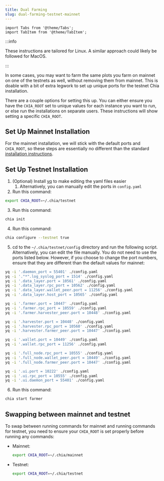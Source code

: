 ```yaml
---
title: Dual Farming
slug: dual-farming-testnet-mainnet
---
```


```mdx-code-block
import Tabs from '@theme/Tabs';
import TabItem from '@theme/TabItem';
```

:::info

These instructions are tailored for Linux. A similar approach could likely be followed for MacOS.

:::

In some cases, you may want to farm the same plots you farm on mainnet on one of the testnets as well, without removing them from mainnet. This is doable with a bit of extra legwork to set up unique ports for the testnet Chia installation. 

There are a couple options for setting this up. You can either ensure you have the `CHIA_ROOT` set to unique values for each instance you want to run, or else run the installations on separate users. These instructions will show setting a specific `CHIA_ROOT`.

## Set Up Mainnet Installation

For the mainnet installation, we will stick with the default ports and `CHIA_ROOT`, so these steps are essentially no different than the standard [installation instructions](/installation).

## Set Up Testnet Installation

1. (Optional) Install [yq](https://github.com/mikefarah/yq#install) to make editing the yaml files easier
    1. Alternatively, you can manually edit the ports in `config.yaml`
2. Run this command:
  ```bash
  export CHIA_ROOT=~/.chia/testnet
  ```
3. Run this command:
  ```bash
  chia init
  ```
4. Run this command:
  ```bash
  chia configure --testnet true
  ```
5. cd to the `~/.chia/testnet/config` directory and run the following script. Alternatively, you can edit the file manually. You do not need to use the ports listed below. However, if you choose to change the port numbers, ensure that they are different than the default values for mainnet:

  ```bash
  yq -i '.daemon_port = 55401' ./config.yaml
  yq -i '."*".log_syslog_port = 1514' ./config.yaml
  yq -i '.data_layer.port = 10561' ./config.yaml
  yq -i '.data_layer.rpc_port = 10562' ./config.yaml
  yq -i '.data_layer.wallet_peer.port = 11256' ./config.yaml
  yq -i '.data_layer.host_port = 10565' ./config.yaml

  yq -i '.farmer.port = 10447' ./config.yaml
  yq -i '.farmer.rpc_port = 10559' ./config.yaml
  yq -i '.farmer.harvester_peer.port = 10448' ./config.yaml

  yq -i '.harvester.port = 10448' ./config.yaml
  yq -i '.harvester.rpc_port = 10560' ./config.yaml
  yq -i '.harvester.farmer_peer.port = 10447' ./config.yaml

  yq -i '.wallet.port = 10449' ./config.yaml
  yq -i '.wallet.rpc_port = 11256' ./config.yaml

  yq -i '.full_node.rpc_port = 10555' ./config.yaml
  yq -i '.full_node.wallet_peer.port = 10449' ./config.yaml
  yq -i '.full_node.farmer_peer.port = 10447' ./config.yaml

  yq -i '.ui.port = 10222' ./config.yaml
  yq -i '.ui.rpc_port = 10555' ./config.yaml
  yq -i '.ui.daemon_port = 55401' ./config.yaml
  ```

6. Run this command:
  ```bash
  chia start farmer
  ```

## Swapping between mainnet and testnet

To swap between running commands for mainnet and running commands for testnet, you need to ensure your `CHIA_ROOT` is set properly before running any commands:

- Mainnet:
  ```bash
  export CHIA_ROOT=~/.chia/mainnet
  ```

- Testnet:
  ```bash
  export CHIA_ROOT=~/.chia/testnet
  ```
